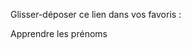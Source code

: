 Glisser-déposer ce lien dans vos favoris :

<a src="javascript&colon;&lpar;function&lpar;&rpar;&lbrace;const e&equals;document&period;getElementsByTagName&lpar;&quot;img&quot;&rpar;&semi;for&lpar;var n&equals;&quot;&lt;html&gt;&lt;head&gt;&lt;title&gt;Images de la Page&lt;&sol;title&gt;&lt;&sol;head&gt;&lt;style&gt;div&lbrace;margin-top&colon;10px&semi; text-align&colon;center&semi;&rcub; section&comma; footer&comma; div &lbrace;display&colon;none&semi;&rcub; button &lbrace;margin&colon;10px&semi;&rcub; footer &lbrace;display&colon; none&semi; justify-content&colon; center&semi; align-items&colon; center&semi; height&colon; 50&percnt;&semi; font-size&colon; 20px&semi;&rcub;&lt;&sol;style&gt;&lt;body&gt;&quot;&comma;t&equals;0&semi;t&lt;e&period;length&semi;t&plus;&plus;&rpar;&lbrace;const o&equals;e&lbrack;t&rsqb;&comma;i&equals;o&period;dataset&period;src&semi;if&lpar;&excl;o&period;alt&rpar;&lbrace;const e&equals;i&period;split&lpar;&quot;&quest;&quot;&rpar;&lbrack;0&rsqb;&comma;t&equals;e&period;lastIndexOf&lpar;&quot;&sol;&quot;&rpar;&comma;o&equals;decodeURIComponent&lpar;e&period;substring&lpar;t&plus;1&rpar;&period;replace&lpar;&quot;&period;jpg&quot;&comma;&quot;&quot;&rpar;&rpar;&comma;s&equals;o&period;search&lpar;&sol;&lbrack;a-z&agrave;-&yuml;&rsqb;&sol;&rpar;&comma;l&equals;o&period;substring&lpar;s-1&rpar;&comma;a&equals;o&period;substring&lpar;0&comma;s-1&rpar;&period;replaceAll&lpar;&quot;&lowbar;&quot;&comma;&quot; &quot;&rpar;&semi;n&plus;&equals;&quot;&lt;div&gt;&quot;&comma;n&plus;&equals;&apos;&lt;img src&equals;&quot;&apos;&plus;i&plus;&apos;&quot; &sol;&gt;&lt;br&gt;&apos;&comma;n&plus;&equals;&apos;&lt;button onclick&equals;&quot;montrerNomPrenom&lpar;&rpar;&quot;&gt;Montrer la r&eacute;ponse&lt;&sol;button&gt;&apos;&comma;n&plus;&equals;&quot;&lt;section&gt;&lt;span&gt;&quot;&plus;l&period;replaceAll&lpar;&quot;&lowbar;&quot;&comma;&quot; &quot;&rpar;&plus;&quot; &quot;&plus;a&plus;&quot;&lt;&sol;span&gt;&lt;br&gt;&quot;&comma;n&plus;&equals;&apos;&lt;button onclick&equals;&quot;difficile&lpar;&rpar;&quot;&gt;Difficile&lt;&sol;button&gt;&apos;&comma;n&plus;&equals;&apos;&lt;button onclick&equals;&quot;facile&lpar;&rpar;&quot;&gt;Facile&lt;&sol;button&gt;&lt;&sol;section&gt;&lt;&sol;div&gt;&apos;&rcub;&rcub;n&plus;&equals;&quot;&lt;footer&gt;Bravo&comma; vous connaissez tous les &eacute;l&egrave;ves de votre classe &excl;&lt;&sol;footer&gt;&quot;&comma;n&plus;&equals;&apos;&lt;script&gt;var end &equals; false&semi; var eleves &equals; document&period;getElementsByTagName&lpar;&quot;div&quot;&rpar;&semi; var index &equals; 0&semi; var show &equals; false&semi; var indexElevesFaciles&equals;&lbrack;&rsqb;&semi; eleves&lbrack;index&rsqb;&period;style&period;display &equals; &quot;block&quot;&semi; var sectionsReponse &equals; document&period;getElementsByTagName&lpar;&quot;section&quot;&rpar;&semi; function montrerNomPrenom&lpar;&rpar;&lbrace; sectionsReponse&lbrack;index&rsqb;&period;style&period;display&equals;&quot;block&quot;&semi; show &equals; true&rcub;&semi; function eleveSuivant&lpar;&rpar; &lbrace;do &lbrace;sectionsReponse&lbrack;index&rsqb;&period;style&period;display&equals;&quot;none&quot;&semi; eleves&lbrack;index&rsqb;&period;style&period;display &equals; &quot;none&quot;&semi; index &equals; &lpar;index &plus; 1&rpar; &percnt; eleves&period;length&semi;&rcub; while &lpar;indexElevesFaciles&period;includes&lpar;index&rpar;&rpar;&semi; eleves&lbrack;index&rsqb;&period;style&period;display &equals; &quot;block&quot;&semi; &rcub;&semi; function difficile&lpar;&rpar; &lbrace;show &equals; false&semi; eleveSuivant&lpar;&rpar;&rcub;&semi; function facile&lpar;&rpar; &lbrace;show &equals; false&semi; indexElevesFaciles&period;push&lpar;index&rpar;&semi; if &lpar;indexElevesFaciles&period;length &equals;&equals; eleves&period;length&rpar; &lbrace;end &equals; true&semi; var footer &equals; document&period;querySelector&lpar;&quot;footer&quot;&rpar;&semi; eleves&lbrack;index&rsqb;&period;style&period;display &equals; &quot;none&quot;&semi; footer&period;style&period;display &equals; &quot;flex&quot;&semi;&rcub; else &lbrace;eleveSuivant&lpar;&rpar;&rcub;&rcub;&semi; window&period;addEventListener&lpar;&quot;keydown&quot;&comma; function &lpar;event&rpar; &lbrace; if &lpar;event&period;keyCode &equals;&equals;&equals; 13 &amp;&amp; end &equals;&equals; false&rpar; &lbrace;montrerNomPrenom&lpar;&rpar;&semi;&rcub; if &lpar;event&period;keyCode &equals;&equals;&equals; 37 &amp;&amp; show &equals;&equals; true&rpar; &lbrace; difficile&lpar;&rpar;&semi; &rcub; if &lpar;event&period;keyCode &equals;&equals;&equals; 39  &amp;&amp; show &equals;&equals; true&rpar; &lbrace; facile&lpar;&rpar;&semi; &rcub;  &rcub;&rpar;&semi;&lt;&bsol;&sol;script&gt;&apos;&comma;n&plus;&equals;&quot;&lt;&sol;body&gt;&lt;&sol;html&gt;&quot;&semi;const o&equals;window&period;open&lpar;&rpar;&semi;o&period;document&period;open&lpar;&rpar;&comma;o&period;document&period;write&lpar;n&rpar;&comma;o&period;document&period;close&lpar;&rpar;&rcub;&rpar;&lpar;&rpar;&semi;">Apprendre les prénoms</a>